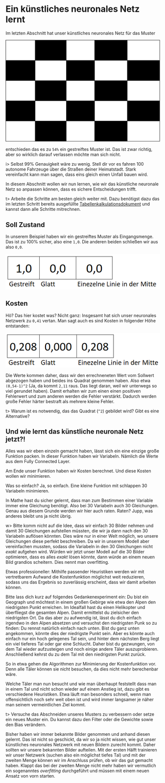 # Ein künstliches neuronales Netz lernt

Im letzten Abschnitt hat unser künstliches neuronales Netz für das Muster

![muster-0](img/muster-0.png)

entschieden das es zu `54%` ein gestreiftes Muster ist. Das ist zwar richtig, aber so wirklich darauf verlassen möchte man sich nicht.

i> Selbst 99% Genauigkeit wäre zu wenig. Stell dir vor es fahren 100 autonome Fahrzeuge über die Straßen deiner Heimatstadt. Stark vereinfacht kann man sagen, dass eins gleich einen Unfall bauen wird.

In diesem Abschnitt wollen wir nun lernen, wie wir das künstliche neuronale Netz so anpassen können, dass es sichere Entscheidungen trifft.

t> Arbeite die Schritte am besten gleich weiter mit. Dazu benötigst dazu das im letzten Schritt bereits ausgefüllte [Tabellenkalkulationsdokument](/knn/assets/convolutional_network.xlsx ':ignore') und kannst dann alle Schritte mitrechnen.

## Soll Zustand

In unserem Beispiel haben wir ein gestreiftes Muster als Eingangsmenge. Das ist zu 100% sicher, also eine `1,0`. Die anderen beiden schließen wir aus also `0,0`. 

![muster-12](img/muster-12.png)

## Kosten

Hö? Das hier kostet was? Nicht ganz: Insgesamt hat sich unser neuronales Netzwerk zu `0,41` vertan. Man sagt auch es sind Kosten in folgender Höhe entstanden: 

![muster-13](img/muster-13.png)

Die Werte kommen daher, dass wir den errechneneten Wert vom Sollwert abgezogen haben und beides ins Quadrat genommen haben. Also etwa `(0,54-1)^2` (Ja, da kommt `2,11` raus. Das liegt daran, weil wir unterwegs so viel gerundet haben). Damit erhalten wir zum einen einen positiven Fehlerwert und zum anderen werden die Fehler verstärkt. Dadurch werden große Fehler härter bestraft als mehrere kleine Fehler.

t> Warum ist es notwendig, das das Quadrat (`^2`) gebildet wird? Gibt es eine Alternative?

## Und wie lernt das künstliche neuronale Netz jetzt?!

Alles was wir eben einzeln gemacht haben, lässt sich ein eine einzige große Funktion packen. In dieser Funktion haben wir Variabeln. Nämlich die Werte aus dem Fully Connected Layer. 

Am Ende unser Funktion haben wir Kosten berechnet. Und diese Kosten wollen wir minimieren.

Was so einfach? Ja, so einfach. Eine kleine Funktion mit schlappen 30 Variabeln minimieren. 

In Mathe hast du sicher gelernt, dass man zum Bestimmen einer Variable immer eine Gleichung benötigt. Also bei 30 Variabeln auch 30 Gleichungen. Genau aus diesem Grunde werden wir hier auch raten. Raten? Jupp, was anderes bleibt uns ja nicht übrig. 

w> Bitte komm nicht auf die Idee, dass wir einfach 30 Bilder nehmen und damit 30 Gleichungen aufstellen müssten, die wir ja dann nach den 30 Variabeln auflösen könnten. Dies wäre nur in einer Welt möglich, wo unsere Gleichungen diese perfekt beschreiben. Da wir in unserem Modell aber vereinfachen mussten, sodass die Variabeln in den 30 Gleichungen nicht *exakt* aufgehen wird. Würden wir jetzt unser Modell auf die 30 Bilder optimieren, dass es alles *exakt* lösen könnte, dann würde an einem neuen Bild grandios scheitern. Dies nennt man overfitting.

Etwas professioneller: Mithilfe passender Heuristiken werden wir mit vertretbarem Aufwand die Kostenfunktion möglichst weit reduzieren, sodass uns das Ergebnis so zuverlässig erscheint, dass wir damit arbeiten können.

Bitte lass dich kurz auf folgendes Gedankenexperiment ein: Du bist ein Geograph und möchtest in einem großen Gebirge wie etwa den Alpen den niedrigsten Punkt erreichen. Im Idealfall hast du einen Helikopter und überfliegst die gesamten Alpen. Damit ermittelst du zielsicher den niedrigsten Ort. Da das aber zu aufwendig ist, lässt du dich einfach irgendwo in den Alpen absetzen und versuchst den niedrigsten Punk so zu finden: Du rennst natürlich einfach nach unten. Bist du ganz unten angekommen, könnte dies der niedrigste Punkt sein. Aber es könnte auch einfach nur ein hoch gelegenes Tal sein, und hinter dem nächsten Berg liegt ein viel tieferes Tal oder gar eine Schlucht. Daher bist du gezwungen, von dem Tal wieder aufzusteigen und noch einige andere Täler auszuprobieren. Anschließend kehrst du zu dem Tal mit den niedrigsten Punkt zurück.

So in etwa gehen die Algorithmen zur Minimierung der Kostenfunktion vor. Denn alle Täler können sie nicht besuchen, da dies nicht mehr berechenbar wäre.

Welche Täler man nun besucht und wie man überhaupt feststellt dass man in einem Tal und nicht schon wieder auf einem Anstieg ist, dazu gibt es verschiedene Heuristiken. Etwa läuft man besonders schnell, wenn man offensichtlich noch sehr weit oben ist und wird immer langsamer je näher man seinem vermeintlichen Ziel kommt.

t> Versuche das Abschneiden unseres Musters zu verbessern oder setze ein neues Muster ein. Du kannst dazu den Filter oder die Gewichte sowie den Bias verändern.

Bisher haben wir immer bekannte Bilder genommen und anhand diesen gelernt. Das ist nicht so geschickt, da wir so ja nicht wissen, wie gut unser künstliches neuronales Netzwerk mit neuen Bildern zurecht kommt. Daher sollten wir unsere bekannten Bilder aufteilen. Mit der ersten Hälft trainieren wir unser Netzwerk (suchen also ein möglichst tiefes Tal) und mit der zweiten Menge können wir im Anschluss prüfen, ob wir das gut gemacht haben. Klappt das bei der zweiten Menge nicht mehr haben wir vermutlich ein sogenanntes *overfitting* durchgeführt und müssen mit einem neuen Ansatz von vorn starten.

